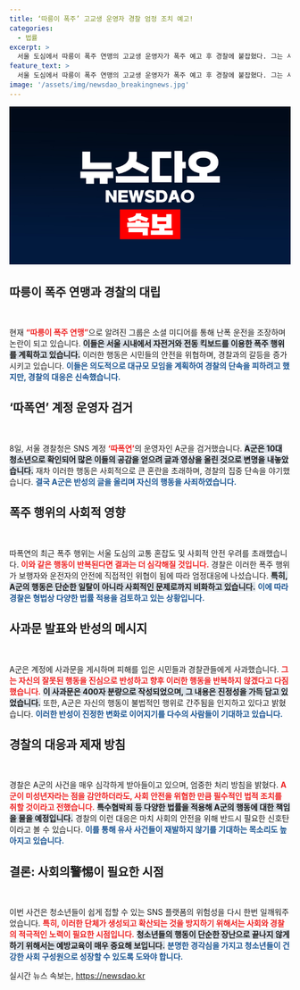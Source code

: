 ```yaml
---
title: ‘따릉이 폭주’ 고교생 운영자 경찰 엄정 조치 예고!
categories:
  - 법률
excerpt: >
  서울 도심에서 따릉이 폭주 연맹의 고교생 운영자가 폭주 예고 후 경찰에 붙잡혔다. 그는 사과문을 올렸으나, 특수협박죄 등 법적 처벌이 검토되고 있다. 청소년의 무책임한 행동이 사회에 미치는 영향을 짚어본다!
feature_text: >
  서울 도심에서 따릉이 폭주 연맹의 고교생 운영자가 폭주 예고 후 경찰에 붙잡혔다. 그는 사과문을 올렸으나, 특수협박죄 등 법적 처벌이 검토되고 있다. 청소년의 무책임한 행동이 사회에 미치는 영향을 짚어본다!
image: '/assets/img/newsdao_breakingnews.jpg'
---
```


<p><img src="/assets/img/newsdao_breakingnews.jpg" alt="firstkoreanews 속보" /></p>

<h2 data-ke-size="size26">따릉이 폭주 연맹과 경찰의 대립</h2>

<p data-ke-size="size16">&nbsp;</p>

<p>현재 <b><span style="color: #ee2323;">“따릉이 폭주 연맹”</span></b>으로 알려진 그룹은 소셜 미디어를 통해 난폭 운전을 조장하며 논란이 되고 있습니다. <b><span style="background-color: #21538527;">이들은 서울 시내에서 자전거와 전동 킥보드를 이용한 폭주 행위를 계획하고 있습니다.</span></b> 이러한 행동은 시민들의 안전을 위협하며, 경찰과의 갈등을 증가시키고 있습니다. <b><span style="color: #1a5490;">이들은 의도적으로 대규모 모임을 계획하여 경찰의 단속을 피하려고 했지만, 경찰의 대응은 신속했습니다.</span></b></p>

<h2 data-ke-size="size26">‘따폭연’ 계정 운영자 검거</h2>

<p data-ke-size="size16">&nbsp;</p>

<p>8일, 서울 경찰청은 SNS 계정 <b><span style="color: #ee2323;">‘따폭연’</span></b>의 운영자인 A군을 검거했습니다. <b><span style="background-color: #21538527;">A군은 10대 청소년으로 확인되어 많은 이들의 공감을 얻으려 글과 영상을 올린 것으로 변명을 내놓았습니다.</span></b> 재차 이러한 행동은 사회적으로 큰 혼란을 초래하며, 경찰의 집중 단속을 야기했습니다. <b><span style="color: #1a5490;">결국 A군은 반성의 글을 올리며 자신의 행동을 사죄하였습니다.</span></b></p>

<h2 data-ke-size="size26">폭주 행위의 사회적 영향</h2>

<p data-ke-size="size16">&nbsp;</p>

<p>따폭연의 최근 폭주 행위는 서울 도심의 교통 혼잡도 및 사회적 안전 우려를 초래했습니다. <b><span style="color: #ee2323;">이와 같은 행동이 반복된다면 결과는 더 심각해질 것입니다.</span></b> 경찰은 이러한 폭주 행위가 보행자와 운전자의 안전에 직접적인 위협이 됨에 따라 엄정대응에 나섰습니다. <b><span style="background-color: #21538527;">특히, A군의 행동은 단순한 일탈이 아니라 사회적인 문제로까지 비화하고 있습니다.</span></b> <b><span style="color: #1a5490;">이에 따라 경찰은 형법상 다양한 법률 적용을 검토하고 있는 상황입니다.</span></b></p>

<h2 data-ke-size="size26">사과문 발표와 반성의 메시지</h2>

<p data-ke-size="size16">&nbsp;</p>

<p>A군은 계정에 사과문을 게시하며 피해를 입은 시민들과 경찰관들에게 사과했습니다. <b><span style="color: #ee2323;">그는 자신의 잘못된 행동을 진심으로 반성하고 향후 이러한 행동을 반복하지 않겠다고 다짐했습니다.</span></b> <b><span style="background-color: #21538527;">이 사과문은 400자 분량으로 작성되었으며, 그 내용은 진정성을 가득 담고 있었습니다.</span></b> 또한, A군은 자신의 행동이 불법적인 행위로 간주됨을 인지하고 있다고 밝혔습니다. <b><span style="color: #1a5490;">이러한 반성이 진정한 변화로 이어지기를 다수의 사람들이 기대하고 있습니다.</span></b></p>

<h2 data-ke-size="size26">경찰의 대응과 제재 방침</h2>

<p data-ke-size="size16">&nbsp;</p>

<p>경찰은 A군의 사건을 매우 심각하게 받아들이고 있으며, 엄중한 처리 방침을 밝혔다. <b><span style="color: #ee2323;">A군이 미성년자라는 점을 감안하더라도, 사회 안전을 위협한 만큼 필수적인 법적 조치를 취할 것이라고 전했습니다.</span></b> <b><span style="background-color: #21538527;">특수협박죄 등 다양한 법률을 적용해 A군의 행동에 대한 책임을 물을 예정입니다.</span></b> 경찰의 이런 대응은 마치 사회의 안전을 위해 반드시 필요한 신호탄이라고 볼 수 있습니다. <b><span style="color: #1a5490;">이를 통해 유사 사건들이 재발하지 않기를 기대하는 목소리도 높아지고 있습니다.</span></b></p>

<h2 data-ke-size="size26">결론: 사회의警惕이 필요한 시점</h2>

<p data-ke-size="size16">&nbsp;</p>

<p>이번 사건은 청소년들이 쉽게 접할 수 있는 SNS 플랫폼의 위험성을 다시 한번 일깨워주었습니다. <b><span style="color: #ee2323;">특히, 이러한 단체가 생성되고 확산되는 것을 방지하기 위해서는 사회와 경찰의 적극적인 노력이 필요한 시점입니다.</span></b> <b><span style="background-color: #21538527;">청소년들의 행동이 단순한 장난으로 끝나지 않게 하기 위해서는 예방교육이 매우 중요해 보입니다.</span></b> <b><span style="color: #1a5490;">분명한 경각심을 가지고 청소년들이 건강한 사회 구성원으로 성장할 수 있도록 도와야 합니다.</span></b></p>
실시간 뉴스 속보는, <a href="https://newsdao.kr" rel="dofollow">https://newsdao.kr</a>


